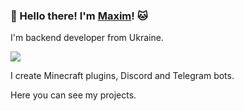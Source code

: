 <h3 align="left">👋 Hello there! I'm <a href="https://github.com/MaximUkraine">Maxim</a>! 🐱</h3>
<p>I'm backend developer from Ukraine.</p>
<a href="https://github.com/MaximUkraine"> <img src="https://skillicons.dev/icons?i=github,java,kotlin,python"/> </a>
<p></p>
<p>I create Minecraft plugins, Discord and Telegram bots.</p>
<p>Here you can see my projects.</p>
